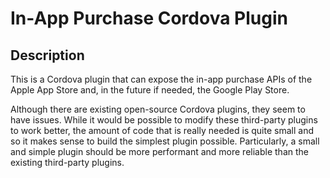 # In-App Purchase Cordova Plugin



## Description

This is a Cordova plugin that can expose the in-app purchase APIs of the Apple App Store and, in the future if needed, the Google Play Store.

Although there are existing open-source Cordova plugins, they seem to have issues. While it would be possible to modify these third-party plugins to work better, the amount of code that is really needed is quite small and so it makes sense to build the simplest plugin possible. Particularly, a small and simple plugin should be more performant and more reliable than the existing third-party plugins.



